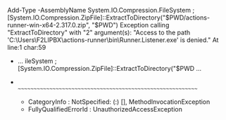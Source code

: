  Add-Type -AssemblyName System.IO.Compression.FileSystem ; [System.IO.Compression.ZipFile]::ExtractToDirectory("$PWD/actions-runner-win-x64-2.317.0.zip", "$PWD")
Exception calling "ExtractToDirectory" with "2" argument(s): "Access to the path
'C:\Users\F2LIPBX\actions-runner\bin\Runner.Listener.exe' is denied."
At line:1 char:59
+ ... ileSystem ; [System.IO.Compression.ZipFile]::ExtractToDirectory("$PWD ...
+                 ~~~~~~~~~~~~~~~~~~~~~~~~~~~~~~~~~~~~~~~~~~~~~~~~~~~~~~~~~
    + CategoryInfo          : NotSpecified: (:) [], MethodInvocationException
    + FullyQualifiedErrorId : UnauthorizedAccessException
